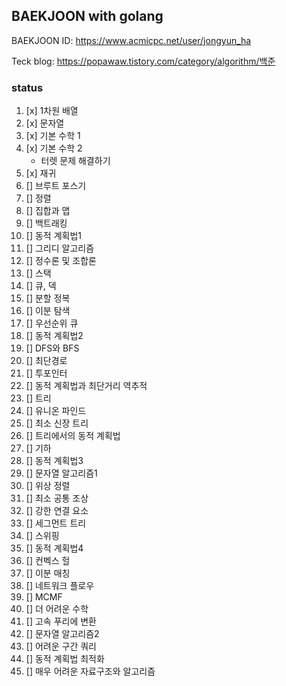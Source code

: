## BAEKJOON with golang

BAEKJOON ID: https://www.acmicpc.net/user/jongyun_ha

Teck blog: https://popawaw.tistory.com/category/algorithm/백준

### status 
1. [x] 1차원 배열
2. [x] 문자열
3. [x] 기본 수학 1
4. [x] 기본 수학 2
   - 터렛 문제 해결하기
5. [x] 재귀
6. [] 브루트 포스기
7. [] 정렬
8. [] 집합과 맵
9. [] 백트래킹 
10. [] 동적 계획법1 
11. [] 그리디 알고리즘
12. [] 정수론 및 조합론
13. [] 스택
14. [] 큐, 덱
15. [] 분할 정복
16. [] 이분 탐색
17. [] 우선순위 큐
18. [] 동적 계획법2
19. [] DFS와 BFS
20. [] 최단경로
21. [] 투포인터
22. [] 동적 계획법과 최단거리 역추적
23. [] 트리
24. [] 유니온 파인드
25. [] 최소 신장 트리
26. [] 트리에서의 동적 계획법
27. [] 기하
28. [] 동적 계획법3
29. [] 문자열 알고리즘1
30. [] 위상 정렬
31. [] 최소 공통 조상
32. [] 강한 연결 요소
33. [] 세그먼트 트리
34. [] 스위핑
35. [] 동적 계획법4
36. [] 컨벡스 헐
37. [] 이분 매칭
38. [] 네트워크 플로우
39. [] MCMF
40. [] 더 어려운 수학
41. [] 고속 푸리에 변환
42. [] 문자열 알고리즘2
43. [] 어려운 구간 쿼리
44. [] 동적 계획법 최적화
45. [] 매우 어려운 자료구조와 알고리즘